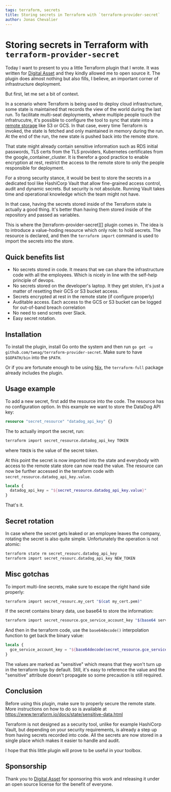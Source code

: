 ```yaml
---
tags: terraform, secrets
title: Storing secrets in Terraform with `terraform-provider-secret`
author: Jonas Chevalier
---
```


# Storing secrets in Terraform with `terraform-provider-secret`

Today I want to present to you a little Terraform plugin that I wrote. It was written for [Digital Asset][] and they kindly allowed me to open source it. The plugin does almost nothing but also fills, I believe, an important corner of infrastructure deployment.

But first, let me set a bit of context.

In a scenario where Terraform is being used to deploy cloud infrastructure, some state is maintained that records the view of the world during the last run. To facilitate multi-seat deployments, where multiple people touch the infratrucutre, it's possible to configure the tool to sync that state into a [remote storage](https://www.terraform.io/docs/state/remote.html) like S3 or GCS. In that case, every time Terraform is invoked, the state is fetched and only maintained in memory during the run. At the end of the run, the new state is pushed back into the remote store.

That state might already contain sensitive information such as RDS initial passwords, TLS certs from the TLS providers, Kubernetes certificates from the google_container_cluster. It is therefor a good practice to enable encryption at rest, restrict the access to the remote store to only the people responsible for deployment.

For a strong security stance, it would be best to store the secrets in a dedicated tool like HashiCorp Vault that allow fine-grained access control, audit and dynamic secrets. But security is not absolute. Running Vault takes time and operational knowledge which the team might not have.

In that case, having the secrets stored inside of the Terraform state is actually a good thing. It's better than having them stored inside of the repository and passed as variables.

This is where the [terraform-provider-secret][] plugin comes in. The idea is to introduce a value-hoding resource which only role: to hold secrets. The resource is declared, and then the `terraform import` command is used to import the secrets into the store.

## Quick benefits list

* No secrets stored in code. It means that we can share the infrastructure code with all the employees. Which is nicely in line with the self-help principle of devops.
* No secrets stored on the developer's laptop. It they get stolen, it's just a matter of resetting their GCS or S3 bucket access.
* Secrets encrypted at rest in the remote state (if configure properly)
* Auditable access. Each access to the GCS or S3 bucket can be logged for out-of-band breach correlation
* No need to send screts over Slack.
* Easy secret rotation.

## Installation

To install the plugin, install Go onto the system and then run `go get -u github.com/tweag/terraform-provider-secret`. Make sure to have `$GOPATH/bin` into the `$PATH`.

Or if you are fortunate enough to be using [Nix][], the `terraform-full` package already includes the plugin.

## Usage example

To add a new secret, first add the resource into the code. The resource has no configuration option. In this example we want to store the DataDog API key:

```tf
resource "secret_resource" "datadog_api_key" {}
```

The to actually import the secret, run:

```sh
terraform import secret_resource.datadog_api_key TOKEN
```
where `TOKEN` is the value of the secret token.

At this point the secret is now imported into the state and everybody with access to the remote state store can now read the value. The resource can now be further accessed in the terraform code with `secret_resource.datadog_api_key.value`.

```tf
locals {
  datadog_api_key = "${secret_resource.datadog_api_key.value}"
}
```

That's it.

## Secret rotation

In case where the secret gets leaked or an employee leaves the company, rotating the secret is also quite simple. Unfortunately the operation is not atomic:

```sh
terraform state rm secret_resourc.datadog_api_key
terraform import secret_resourc.datadog_api_key NEW_TOKEN
```

## Misc gotchas

To import multi-line secrets, make sure to escape the right hand side properly:

```sh
terraform import secret_resourc.my_cert "$(cat my_cert.pem)"
```

If the secret contains binary data, use base64 to store the information:

```sh
terraform import secret_resource.gce_service_account_key "$(base64 service_account.key)"
```

And then in the terraform code, use the `base64decode()` interpolation function to get back the binary value:

```tf
locals {
  gce_service_account_key = "${base64decode(secret_resource.gce_service_account_key.value)}"
}
```

The values are marked as "sensitive" which means that they won't turn up in the terraform logs by default. Still, it's easy to reference the value and the "sensitive" attribute doesn't propagate so some precaution is still required.

## Conclusion

Before using this plugin, make sure to properly secure the remote state. More instructions on how to do so is available at https://www.terraform.io/docs/state/sensitive-data.html

Terraform is not designed as a security tool, unlike for example HashiCorp Vault, but depending on your security requirements, is already a step up from having secrets recorded into code. All the secrets are now stored in a single place which makes it easier to handle and audit.

I hope that this little plugin will prove to be useful in your toolbox.

## Sponsorship

Thank you to [Digital Asset][] for sponsoring this work and releasing it under an open source license for the benefit of everyone.


[Digital Asset]: https://digitalasset.com
[nix]: https://nixos.org/nix/
